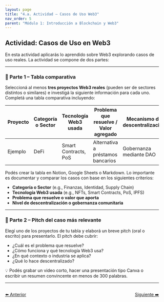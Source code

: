 ```yaml
---
layout: page
title: "4.a. Actividad – Casos de Uso Web3"
nav_order: 5
parent: "Módulo 1: Introducción a Blockchain y Web3"
---
```


## Actividad: Casos de Uso en Web3

En esta actividad aplicarás lo aprendido sobre Web3 explorando casos de uso reales. La actividad se compone de dos partes:

---

### 🧮 Parte 1 – Tabla comparativa

Seleccioná al menos **tres proyectos Web3 reales** (pueden ser de sectores distintos o similares) e investigá la siguiente información para cada uno. Completá una tabla comparativa incluyendo:

| Proyecto | Categoría o Sector | Tecnología Web3 usada | Problema que resuelve / Valor agregado | Mecanismo de descentralización |
|----------|--------------------|------------------------|----------------------------------------|---------------------------------|
| Ejemplo  | DeFi               | Smart Contracts, PoS   | Alternativa a préstamos bancarios      | Gobernanza mediante DAO         |

Podés crear la tabla en Notion, Google Sheets o Markdown. Lo importante es documentar y comparar los casos con base en los siguientes criterios:

- **Categoría o Sector** (e.g., Finanzas, Identidad, Supply Chain)
- **Tecnología Web3 usada** (e.g., NFTs, Smart Contracts, PoS, IPFS)
- **Problema que resuelve o valor que aporta**
- **Nivel de descentralización o gobernanza comunitaria**

---

### 🎤 Parte 2 – Pitch del caso más relevante

Elegí uno de los proyectos de tu tabla y elaborá un breve pitch (oral o escrito) para presentarlo. El pitch debe cubrir:

- ¿Cuál es el problema que resuelve?
- ¿Cómo funciona y qué tecnología Web3 usa?
- ¿En qué contexto o industria se aplica?
- ¿Qué lo hace descentralizado?

💡 Podés grabar un video corto, hacer una presentación tipo Canva o escribir un resumen convincente en menos de 300 palabras.

---

<div style="display: flex; justify-content: space-between; margin-top: 2em;">
  <a class="btn" href="/Testing-Onboarding/modulo1-parte3">⬅️ Anterior</a>
  <a class="btn" href="/Testing-Onboarding/modulo1-parte4">Siguiente ➡️</a>
</div>
